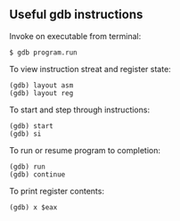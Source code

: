 
## Useful gdb instructions

Invoke on executable from terminal:
```
$ gdb program.run
```

To view instruction streat and register state:
```
(gdb) layout asm
(gdb) layout reg
```

To start and step through instructions:
```
(gdb) start
(gdb) si
```

To run or resume program to completion:
```
(gdb) run
(gdb) continue
```

To print register contents:
```
(gdb) x $eax
```

